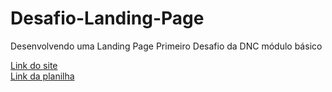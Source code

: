 
# Desafio-Landing-Page
Desenvolvendo uma Landing Page Primeiro Desafio da DNC módulo básico

[Link do site](desafio-landing-page-renanzsantos.netlify.app) <br>
[Link da planilha](https://docs.google.com/spreadsheets/d/1EU7UuRJ2J15rKq7dspBmh6ELBzHWGCf2huKAKyT5bY4/edit?usp=sharing )
